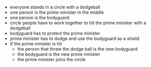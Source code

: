 - everyone stands in a circle with a dodgeball
- one person is the prime minister in the middle
- one person is the bodyguard
- circle people have to work together to hit the prime minister with a dodgeball
- bodyguard has to protect the prime minister
- prime minister has to dodge and use the bodyguard as a shield
- if the prime minister is hit
	- the person that threw the dodge ball is the new bodyguard
	- the bodyguard is the new prime minister
	- the prime minister joins the circle